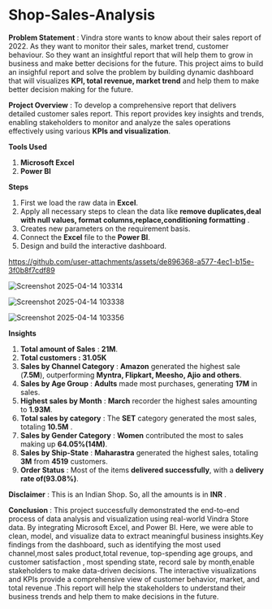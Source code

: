 # Shop-Sales-Analysis
**Problem Statement** : Vindra store wants to know about their sales report of 2022. As they want to monitor their sales, market trend, customer behaviour. So they want an insightful report that will help them to grow in business and make better decisions for the future. This project aims to build an insighful report and solve the problem by building dynamic dashboard that will visualizes **KPI, total revenue, market trend** and help them to make better decision making for the future.

**Project Overview** : To develop a comprehensive report that delivers detailed customer sales report. This report provides key insights and trends, enabling stakeholders to monitor and analyze the sales operations effectively using various **KPIs and visualization**. 

**Tools Used** 
1. **Microsoft Excel**
2. **Power BI**

**Steps** 
1. First we load the raw data in **Excel**.
2. Apply all necessary steps to clean the data like **remove duplicates,deal with null values, format columns,replace,conditioning formatting** .
3. Creates new parameters on the requirement basis.
4. Connect the **Excel** file to the **Power BI**.
5. Design and build the interactive dashboard.



https://github.com/user-attachments/assets/de896368-a577-4ec1-b15e-3f0b8f7cdf89




![Screenshot 2025-04-14 103314](https://github.com/user-attachments/assets/538e3dae-172f-4885-b500-dfe10d9bcb2e)

![Screenshot 2025-04-14 103338](https://github.com/user-attachments/assets/8212b901-64bc-47f1-ba93-89ad87743852)


![Screenshot 2025-04-14 103356](https://github.com/user-attachments/assets/0f783c91-9013-4312-9361-90f1e3cbc081)



**Insights**
1. **Total amount of Sales** : **21M**.
2. **Total customers : 31.05K**
3. **Sales by Channel Category** : **Amazon** generated the highest sale (**7.5M**), outperforming **Myntra, Flipkart, Meesho, Ajio and others**.
4. **Sales by Age Group** : **Adults** made most purchases, generating **17M** in sales.
5. **Highest sales by Month** : **March** recorder the highest sales amounting to **1.93M**.
6. **Total sales by category** : The **SET** category generated the most sales, totaling **10.5M** .
7. **Sales by Gender Category** : **Women** contributed the most to sales making up **64.05%(14M)**.
8. **Sales by Ship-State** : **Maharastra** generated the highest sales, totaling **3M** from **4519** customers.
9. **Order Status** : Most of the items **delivered successfully**, with a **delivery rate of(93.08%)**.

**Disclaimer** : This is an Indian Shop. So, all the amounts is in **INR** .

**Conclusion** : 
This  project successfully demonstrated the end-to-end process of data analysis and visualization using real-world Vindra Store data. By integrating Microsoft Excel, and Power BI. Here, we were able to clean, model, and visualize data to extract meaningful business insights.Key findings from the dashboard, such as identifying the most used channel,most sales product,total revenue, top-spending age groups, and customer satisfaction , most spending state, record sale by month,enable stakeholders to make data-driven decisions. The interactive visualizations and KPIs provide a comprehensive view of customer behavior, market, and total revenue .This report will help the stakeholders to understand their business trends and help them to make decisions in the future.
